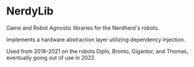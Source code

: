 # NerdyLib
Game and Robot Agnostic libraries for the Nerdherd's robots.

Implements a hardware abstraction layer utilizing dependency injection.

Used from 2018-2021 on the robots Diplo, Bronto, Gigantor, and Thomas, eventually going out of use in 2022.
